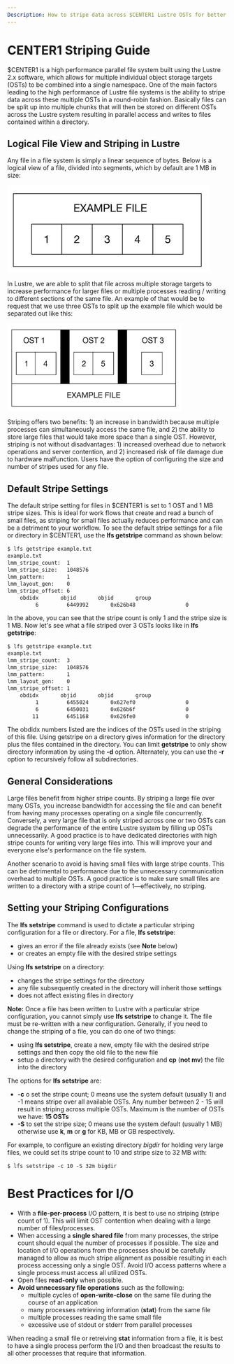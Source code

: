 ```yaml
---
Description: How to stripe data across $CENTER1 Lustre OSTs for better performance on large files
---
```


# CENTER1 Striping Guide

$CENTER1 is a high performance parallel file system built using the Lustre 2.x software, which allows for multiple individual object storage targets (OSTs) to be combined into a single namespace. One of the main factors leading to the high performance of Lustre file systems is the ability to stripe data across these multiple OSTs in a round-robin fashion. Basically files can be split up into multiple chunks that will then be stored on different OSTs across the Lustre system resulting in parallel access and writes to files contained within a directory.

## Logical File View and Striping in Lustre

Any file in a file system is simply a linear sequence of bytes. Below is a logical view of a file, divided into segments, which by default are 1 MB in size:

![Logical Layout of Example File](example_file.png)

In Lustre, we are able to split that file across multiple storage targets to increase performance for larger files or multiple processes reading / writing to different sections of the same file. An example of that would be to request that we use three OSTs to split up the example file which would be separated out like this:

![OST Striping of Example File](lustre_striping.png)

Striping offers two benefits: 1) an increase in bandwidth because multiple processes can simultaneously access the same file, and 2) the ability to store large files that would take more space than a single OST. However, striping is not without disadvantages: 1) increased overhead due to network operations and server contention, and 2) increased risk of file damage due to hardware malfunction. Users have the option of configuring the size and number of stripes used for any file.

## Default Stripe Settings

The default stripe setting for files in $CENTER1 is set to 1 OST and 1 MB stripe sizes. This is ideal for work flows that create and read a bunch of small files, as striping for small files actually reduces performance and can be a detriment to your workflow. To see the default stripe settings for a file or directory in $CENTER1, use the **lfs getstripe** command as shown below:

```
$ lfs getstripe example.txt
example.txt
lmm_stripe_count:  1
lmm_stripe_size:   1048576
lmm_pattern:       1
lmm_layout_gen:    0
lmm_stripe_offset: 6
	obdidx		 objid		 objid		 group
	     6	       6449992	     0x626b48	             0
```

In the above, you can see that the stripe count is only 1 and the stripe size is 1 MB. Now let's see what a file striped over 3 OSTs looks like in **lfs getstripe**:

```
$ lfs getstripe example.txt
example.txt
lmm_stripe_count:  3
lmm_stripe_size:   1048576
lmm_pattern:       1
lmm_layout_gen:    0
lmm_stripe_offset: 1
	obdidx		 objid		 objid		 group
	     1	       6455024	     0x627ef0	             0
	     6	       6450031	     0x626b6f	             0
	    11	       6451168	     0x626fe0	             0
```

The obdidx numbers listed are the indices of the OSTs used in the striping of this file. Using getstripe on a directory gives information for the directory plus the files contained in the directory. You can limit **getstripe** to only show directory information by using the **-d** option. Alternately, you can use the **-r** option to recursively follow all subdirectories.

## General Considerations

Large files benefit from higher stripe counts. By striping a large file over many OSTs, you increase bandwidth for accessing the file and can benefit from having many processes operating on a single file concurrently. Conversely, a very large file that is only striped across one or two OSTs can degrade the performance of the entire Lustre system by filling up OSTs unnecessarily. A good practice is to have dedicated directories with high stripe counts for writing very large files into. This will improve your and everyone else's performance on the file system.

Another scenario to avoid is having small files with large stripe counts. This can be detrimental to performance due to the unnecessary communication overhead to multiple OSTs. A good practice is to make sure small files are written to a directory with a stripe count of 1—effectively, no striping.

## Setting your Striping Configurations

The **lfs setstripe** command is used to dictate a particular striping configuration for a file or directory. For a file, **lfs setstripe**:
* gives an error if the file already exists (see **Note** below)
* or creates an empty file with the desired stripe settings

Using **lfs setstripe** on a directory:
* changes the stripe settings for the directory
* any file subsequently created in the directory will inherit those settings
* does not affect existing files in directory

**Note:** Once a file has been written to Lustre with a particular stripe configuration, you cannot simply use **lfs setstripe** to change it. The file must be re-written with a new configuration. Generally, if you need to change the striping of a file, you can do one of two things:

* using **lfs setstripe**, create a new, empty file with the desired stripe settings and then copy the old file to the new file
* setup a directory with the desired configuration and **cp** (**not mv**) the file into the directory

The options for **lfs setstripe** are:

* **-c** o set the stripe count; 0 means use the system default (usually 1) and -1 means stripe over all available OSTs. Any number between 2 - 15 will result in striping across multiple OSTs. Maximum is the number of OSTs we have: **15 OSTs**
* **-S** to set the stripe size; 0 means use the system default (usually 1 MB) otherwise use **k**, **m** or **g** for KB, MB or GB respectively.

For example, to configure an existing directory *bigdir* for holding very large files, we could set its stripe count to 10 and stripe size to 32 MB with:

```
$ lfs setstripe -c 10 -S 32m bigdir
```

# Best Practices for I/O

- With a **file-per-process** I/O pattern, it is best to use no striping (stripe count of 1). This will limit OST contention when dealing with a large number of files/processes.
- When accessing a **single shared file** from many processes, the stripe count should equal the number of processes if possible. The size and location of I/O operations from the processes should be carefully managed to allow as much stripe alignment as possible resulting in each process accessing only a single OST. Avoid I/O access patterns where a single process must access all utilized OSTs.
- Open files **read-only** when possible.
- **Avoid unnecessary file operations** such as the following:
  - multiple cycles of **open-write-close** on the same file during the course of an application
  - many processes retrieving information (**stat**) from the same file
  - multiple processes reading the same small file
  - excessive use of stdout or stderr from parallel processes

When reading a small file or retreiving **stat** information from a file, it is best to have a single process perform the I/O and then broadcast the results to all other processes that require that information.
